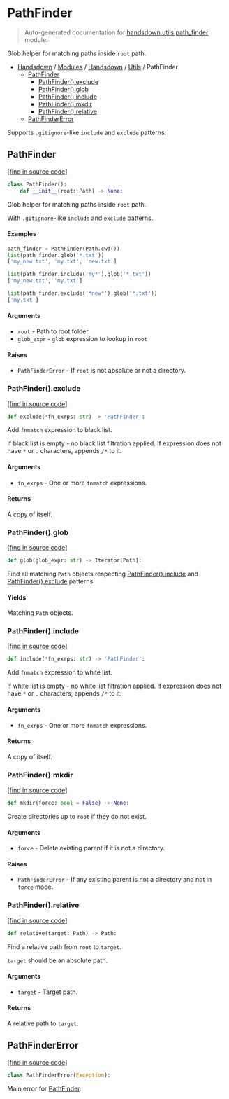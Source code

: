 # PathFinder

> Auto-generated documentation for [handsdown.utils.path_finder](https://github.com/vemel/handsdown/blob/main/handsdown/utils/path_finder.py) module.

Glob helper for matching paths inside `root` path.

- [Handsdown](../../README.md#-handsdown---python-documentation-generator) / [Modules](../../MODULES.md#modules) / [Handsdown](../index.md#handsdown) / [Utils](index.md#utils) / PathFinder
    - [PathFinder](#pathfinder)
        - [PathFinder().exclude](#pathfinderexclude)
        - [PathFinder().glob](#pathfinderglob)
        - [PathFinder().include](#pathfinderinclude)
        - [PathFinder().mkdir](#pathfindermkdir)
        - [PathFinder().relative](#pathfinderrelative)
    - [PathFinderError](#pathfindererror)

Supports `.gitignore`-like `include` and `exclude` patterns.

## PathFinder

[[find in source code]](https://github.com/vemel/handsdown/blob/main/handsdown/utils/path_finder.py#L20)

```python
class PathFinder():
    def __init__(root: Path) -> None:
```

Glob helper for matching paths inside `root` path.

With `.gitignore`-like `include` and `exclude` patterns.

#### Examples

```python
path_finder = PathFinder(Path.cwd())
list(path_finder.glob('*.txt'))
['my_new.txt', 'my.txt', 'new.txt']

list(path_finder.include('my*').glob('*.txt'))
['my_new.txt', 'my.txt']

list(path_finder.exclude('*new*').glob('*.txt'))
['my.txt']
```

#### Arguments

- `root` - Path to root folder.
- `glob_expr` - `glob` expression to lookup in `root`

#### Raises

- `PathFinderError` - If `root` is not absolute or not a directory.

### PathFinder().exclude

[[find in source code]](https://github.com/vemel/handsdown/blob/main/handsdown/utils/path_finder.py#L87)

```python
def exclude(*fn_exrps: str) -> 'PathFinder':
```

Add `fnmatch` expression to black list.

If black list is empty - no black list filtration applied.
If expression does not have `*` or `.` characters, appends `/*` to it.

#### Arguments

- `fn_exrps` - One or more `fnmatch` expressions.

#### Returns

A copy of itself.

### PathFinder().glob

[[find in source code]](https://github.com/vemel/handsdown/blob/main/handsdown/utils/path_finder.py#L130)

```python
def glob(glob_expr: str) -> Iterator[Path]:
```

Find all matching `Path` objects respecting [PathFinder().include](#pathfinderinclude) and [PathFinder().exclude](#pathfinderexclude) patterns.

#### Yields

Matching `Path` objects.

### PathFinder().include

[[find in source code]](https://github.com/vemel/handsdown/blob/main/handsdown/utils/path_finder.py#L66)

```python
def include(*fn_exrps: str) -> 'PathFinder':
```

Add `fnmatch` expression to white list.

If white list is empty - no white list filtration applied.
If expression does not have `*` or `.` characters, appends `/*` to it.

#### Arguments

- `fn_exrps` - One or more `fnmatch` expressions.

#### Returns

A copy of itself.

### PathFinder().mkdir

[[find in source code]](https://github.com/vemel/handsdown/blob/main/handsdown/utils/path_finder.py#L175)

```python
def mkdir(force: bool = False) -> None:
```

Create directories up to `root` if they do not exist.

#### Arguments

- `force` - Delete existing parent if it is not a directory.

#### Raises

- `PathFinderError` - If any existing parent is not a directory and not in `force` mode.

### PathFinder().relative

[[find in source code]](https://github.com/vemel/handsdown/blob/main/handsdown/utils/path_finder.py#L146)

```python
def relative(target: Path) -> Path:
```

Find a relative path from `root` to `target`.

`target` should be an absolute path.

#### Arguments

- `target` - Target path.

#### Returns

A relative path to `target`.

## PathFinderError

[[find in source code]](https://github.com/vemel/handsdown/blob/main/handsdown/utils/path_finder.py#L14)

```python
class PathFinderError(Exception):
```

Main error for [PathFinder](#pathfinder).
